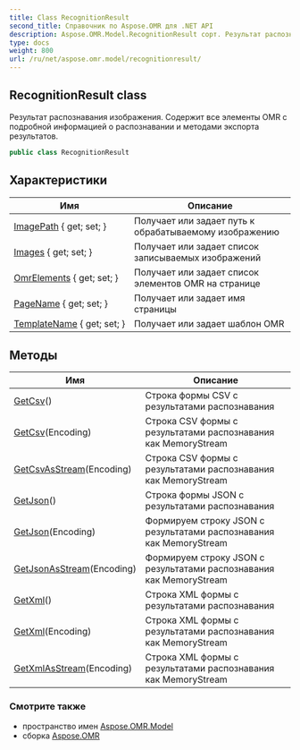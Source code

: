 ```yaml
---
title: Class RecognitionResult
second_title: Справочник по Aspose.OMR для .NET API
description: Aspose.OMR.Model.RecognitionResult сорт. Результат распознавания изображения. Содержит все элементы OMR с подробной информацией о распознавании и методами экспорта результатов.
type: docs
weight: 800
url: /ru/net/aspose.omr.model/recognitionresult/
---
```

## RecognitionResult class

Результат распознавания изображения. Содержит все элементы OMR с подробной информацией о распознавании и методами экспорта результатов.

```csharp
public class RecognitionResult
```

## Характеристики

| Имя | Описание |
| --- | --- |
| [ImagePath](../../aspose.omr.model/recognitionresult/imagepath/) { get; set; } | Получает или задает путь к обрабатываемому изображению |
| [Images](../../aspose.omr.model/recognitionresult/images/) { get; set; } | Получает или задает список записываемых изображений |
| [OmrElements](../../aspose.omr.model/recognitionresult/omrelements/) { get; set; } | Получает или задает список элементов OMR на странице |
| [PageName](../../aspose.omr.model/recognitionresult/pagename/) { get; set; } | Получает или задает имя страницы |
| [TemplateName](../../aspose.omr.model/recognitionresult/templatename/) { get; set; } | Получает или задает шаблон OMR |

## Методы

| Имя | Описание |
| --- | --- |
| [GetCsv](../../aspose.omr.model/recognitionresult/getcsv/#getcsv_1)() | Строка формы CSV с результатами распознавания |
| [GetCsv](../../aspose.omr.model/recognitionresult/getcsv/#getcsv)(Encoding) | Строка CSV формы с результатами распознавания как MemoryStream |
| [GetCsvAsStream](../../aspose.omr.model/recognitionresult/getcsvasstream/)(Encoding) | Строка CSV формы с результатами распознавания как MemoryStream |
| [GetJson](../../aspose.omr.model/recognitionresult/getjson/#getjson_1)() | Строка формы JSON с результатами распознавания |
| [GetJson](../../aspose.omr.model/recognitionresult/getjson/#getjson)(Encoding) | Формируем строку JSON с результатами распознавания как MemoryStream |
| [GetJsonAsStream](../../aspose.omr.model/recognitionresult/getjsonasstream/)(Encoding) | Формируем строку JSON с результатами распознавания как MemoryStream |
| [GetXml](../../aspose.omr.model/recognitionresult/getxml/#getxml_1)() | Строка XML формы с результатами распознавания |
| [GetXml](../../aspose.omr.model/recognitionresult/getxml/#getxml)(Encoding) | Строка XML формы с результатами распознавания как MemoryStream |
| [GetXmlAsStream](../../aspose.omr.model/recognitionresult/getxmlasstream/)(Encoding) | Строка XML формы с результатами распознавания как MemoryStream |

### Смотрите также

* пространство имен [Aspose.OMR.Model](../../aspose.omr.model/)
* сборка [Aspose.OMR](../../)



